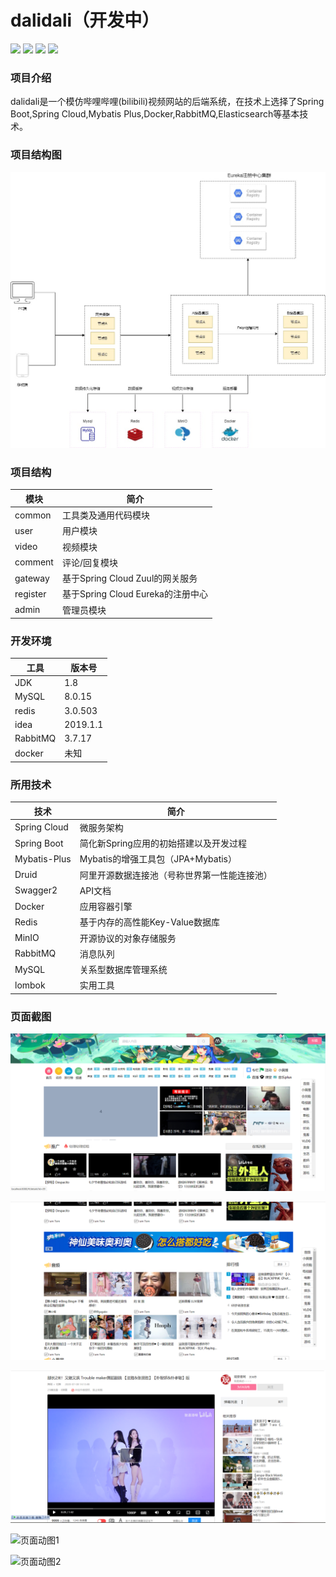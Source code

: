 # dalidali（开发中）

[![](https://img.shields.io/badge/dalidali-后端项目-green.svg)](https://github.com/chenzijia12300/dalidali)
[![](https://img.shields.io/badge/vue-dalidali-前端项目-green.svg)](https://github.com/chenzijia12300/vue-dalidali)
[![](https://img.shields.io/badge/个人博客-学习笔记-green.svg)](https://chenzijia12300.github.io)
![](https://img.shields.io/badge/QQ号-771240658-green.svg)
### 项目介绍
dalidali是一个模仿哔哩哔哩(bilibili)视频网站的后端系统，在技术上选择了Spring Boot,Spring Cloud,Mybatis Plus,Docker,RabbitMQ,Elasticsearch等基本技术。

### 项目结构图
![dalidali项目结构图](https://github.com/chenzijia12300/dalidali/blob/master/%E5%93%92%E7%90%86%E5%93%92%E7%90%86%E7%BB%93%E6%9E%84%E5%9B%BE.jpg)

### 项目结构
|模块|简介|
|----|----|
|common|工具类及通用代码模块|
|user|用户模块|
|video|视频模块|
|comment|评论/回复模块|
|gateway|基于Spring Cloud Zuul的网关服务|
|register|基于Spring Cloud Eureka的注册中心|
|admin|管理员模块|

### 开发环境
|工具|版本号|
|----|----|
|JDK|1.8|
|MySQL|8.0.15|
|redis|3.0.503|
|idea|2019.1.1|
|RabbitMQ|3.7.17|
|docker|未知|


### 所用技术
|技术|简介|
|----|----|
|Spring Cloud| 微服务架构 |
|Spring Boot| 简化新Spring应用的初始搭建以及开发过程|
|Mybatis-Plus| Mybatis的增强工具包（JPA+Mybatis）|
|Druid|阿里开源数据连接池（号称世界第一性能连接池）|
|Swagger2|API文档|
|Docker|应用容器引擎|
|Redis|基于内存的高性能Key-Value数据库|
|MinIO|开源协议的对象存储服务|
|RabbitMQ|消息队列|
|MySQL|关系型数据库管理系统|
|lombok|实用工具|

### 页面截图

![页面截图1](https://github.com/chenzijia12300/dalidali/blob/master/1.png)

![页面截图2](https://github.com/chenzijia12300/dalidali/blob/master/2.png)

![页面截图3](https://github.com/chenzijia12300/dalidali/blob/master/3.png)


![页面动图1](https://github.com/chenzijia12300/dalidali/blob/master/2021-01-16-00-04-00.gif)


![页面动图2](https://github.com/chenzijia12300/dalidali/blob/master/2021-01-16-00-06-16.gif)
